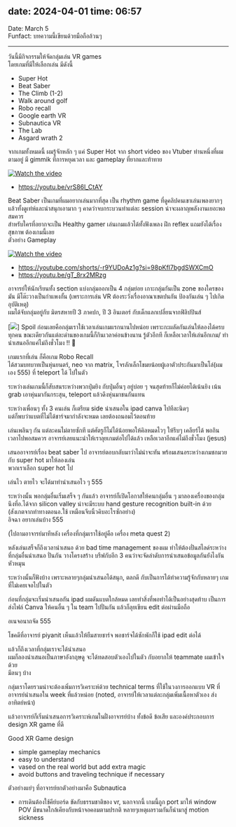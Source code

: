 date: 2024-04-01
time: 06:57
---

Date: March 5  
Funfact: บทความนี้เขียนด้วยมือถือล้วนๆ   

---
วันนี้มีกิจกรรมให้จัดกลุ่มเล่น VR games  
โดยเกมที่มีให้เลือกเล่น มีดังนี้   
- Super Hot 
- Beat Saber
- The Climb (1-2)
- Walk around golf
- Robo recall
- Google earth VR
- Subnautica VR
- The Lab
- Asgard wrath 2


จากเกมทั้งหมดนี้ ผมรู้จักหลัก ๆ แค่ Super Hot จาก short video ของ Vtuber ท่านหนึ่งที่ผมตามอยู่ มี gimmik ที่การหยุดเวลา และ gameplay ที่ยากและท้าทาย  

[![Watch the video](https://cdn1.epicgames.com/908bed122ba84c4a908ee1e14da401c3/offer/545c9ed2-051a-4548-8203-676ea9ccc62b-2560x1440-50a78bf68aecdf1a565ab646ce463eae.jpg)](https://youtu.be/vrS86l_CtAY)

- https://youtu.be/vrS86l_CtAY

Beat Saber เป็นเกมที่ผมอยากเล่นมากที่สุด เป็น rhythm game ที่ดูคลิปคนเขาเล่นเพลงยากๆ แล้วทั้งดูเท่ห์และน่าสนุกเอามาก ๆ คาดว่าจบกระบวนท่าแต่ละ session น่าจะผลาญพลังงานเยอะพอสมควร   
สำหรับใครที่อยากจะเป็น Healthy gamer เล่นเกมแล้วได้ทั้งฟังเพลง ฝึก reflex แถมยังได้เรื่องสุขภาพ ต้องเกมนี้เลย  
ตัวอย่าง Gameplay  



[![Watch the video](https://img.youtube.com/vi/gT_8rx2MRzg/maxresdefault.jpg)](https://youtu.be/gT_8rx2MRzg)

- https://youtube.com/shorts/-r9YUDoAz1g?si=98pKfI7bgdSWXCmO
- https://youtu.be/gT_8rx2MRzg

อาจารย์ให้นักเรียนทั้ง section แบ่งกลุ่มออกเป็น 4 กลุ่มย่อย เกาะกลุ่มกันเป็น zone ของใครของมัน มีโต๊ะวางเป็นกำแพงกั้น (เพราะการเล่น VR ต้องระวังเรื่องอาณาเขตปนกัน ป้องกันเล่น ๆ ไปเกิดอุบัติเหตุ)  
ผมได้จับกลุ่มอยู่กับ มิตรสหายปี 3 ภาคปก, ปี 3 อินเตอร์ กับเด็กแลกเปลี่ยนจากฟิลิปปินส์   

[![](efhai2408/Blog/pics/CPE375-080/20240305_094701.jpg)]
Spoil ก่อนเลยคือกลุ่มเราใช้เวลาเล่นเกมแรกนานไปหน่อย เพราะกะผลัดกันเล่นให้ลองได้ครบทุกคน ขณะเดียวกันแต่ละด่านของเกมนี้ก็กินเวลาค่อนข้างนาน รู้ตัวอีกที ก็เหลือเวลาให้เล่นอีกเกม/ ทำนำเสนออีกแค่ไม่ถึงชั่วโมง !! 🥶  

เกมแรกที่เล่น ก็คือเกม Robo Recall   
ได้สวมบทบาทเป็นหุ่นยนตร์, neo จาก matrix, โจรลักเล็กโขมยน้อยผู้เอาตัวประกันมาเป็นโล่(ผมเอง 555) ที่ teleport ได้ ไปในตัว  

ระหว่างเล่นเกมนี้ก็สับสนระหว่างพวกปุ่มยิง กับปุ่มอื่นๆ อยู่บ่อย ๆ จนสุดท้ายก็ไม่ค่อยได้เน้นยิง เน้น grab เอาหุ่นมากันกระสุน, teleport แล้วดึงหุ่นมาชนกันแทน  

ระหว่างเพื่อนๆ ทั้ง 3 คนเล่น ก็เตรียม side นำเสนอใน ipad canva ไปทีละนิดๆ   
แต่ก็พบว่าแบตที่ไม่ได้ชาร์จมากำลังจะหมด เลยต้องถนอมไว้ตอนท้าย   

เล่นเพลินๆ กัน แต่ละคนไม่ตายซักที แต่ศัตรูก็ไม่ได้น้อยพอให้คิลหมดไวๆ ให้รีบๆ เคลียร์ได้ พอกินเวลาไปพอสมควร อาจารย์เลยแนะนำให้เราลุยเกมต่อไปได้แล้ว เหลือเวลาอีกแค่ไม่ถึงชั่วโมง (jesus)  

เสนออาจารย์เรื่อง beat saber ไป อาจารย์ตอบกลับมาว่าไม่น่าจะทัน พร้อมเสนอระหว่างเกมชกมวย กับ super hot มาให้ลองเล่น  
พวกเราเลือก super hot ไป   

เล่นไว ตายไว จะได้มาทำนำเสนอไว ๆ 555  

ระหว่างนั้น พอกลุ่มอื่นเริ่มเสร็จ ๆ กันแล้ว อาจารย์ก็เปิดโอกาสให้คนกลุ่มอื่น ๆ มาลองเครื่องของกลุ่มนึงที่อ.ได้จาก silicon valley น่าจะมีระบบ hand gesture recognition built-in ด้วย (สังเกตจากท่าทางตอนอ.ใช้ เหมือนจีบนิ้วคิบอะไรซักอย่าง)   
อิจฉา อยากเล่นบ้าง 555   

(ไปถามอาจารย์มาทีหลัง เครื่องที่กลุ่มเราใช้อยู่คือ เครื่อง meta quest 2)  

หลังเล่นเสร็จก็ถึงเวลานำเสนอ
ด้วย bad time management ของผม ทำให้ต้องปั่นสไลด์ระหว่างที่กลุ่มอื่นนำเสนอ ปั่นกัน วางโครงสร้าง บรีฟกับอีก 3 คนว่าจะจัดลำดับการนำเสนอข้อมูลกันยังไงกันหัวหมุน  

ระหว่างนั้นก็ฟังบ้าง เพราะหลายๆกลุ่มนำเสนอได้สนุก, ตลกดี กับเป็นการได้ทำความรู้จักกับหลายๆ เกมที่ไม่เคยเจอไปในตัว  

ก่อนที่กลุ่มจะเริ่มนำเสนอกัน ipad ผมดันแบตใกล้หมด เลยทำสิ่งที่พอทำได้เป็นอย่างสุดท้าบ เป็นการส่งไฟล์ Canva ให้คนอื่น ๆ ใน team ไปปั่นกัน แล้วก็ลุยเขียน edit ต่อผ่านมือถือ   

อเนจอนาถจัด 555  

โชคดีที่อาจารย์ piyanit เห็นแล้วให้ยืมสายชาร์จ พอชาร์จได้ซักพักก็ใช้ ipad edit ต่อได้  

แล้วก็ถึงเวลาที่กลุ่มเราจะได้นำเสนอ   
ผมก็ลองนำเสนอเป็นภาษาอังกฤษดู จะได้ทดสอบตัวเองไปในตัว กับอยากให้ teammate ผมเข้าใจด้วย   
มีลนๆ บ้าง   


กลุ่มเราโดยรวมน่าจะต้องเพิ่มการวิเคราะห์ด้วย technical terms ที่ใช้ในวงการออกแบบ VR ที่อาจารย์นำเสนอใน week ที่แล้วหน่อย (noted, อาจารย์ให้เวลาแต่ละกลุ่มเพิ่มเนื้อหาตัวเอง ส่งอาทิตย์หน้า)  

แล้วอาจารย์ก็เริ่มนำเสนอการวิเคราะห์เกมในฝั่งอาจารย์บ้าง ทั้งข้อดี ข้อเสีย และองค์ประกอบการ design XR game ที่ดี  

Good XR Game design
- simple gameplay mechanics
- easy to understand
- vased on the real world but add extra magic
- avoid buttons and traveling technique if necessary

ตัวอย่างแย่ๆ ที่อาจารย์ยกตัวอย่างมาคือ Subnautica 
- การเดินต้องใช้คีย์บอร์ด ขัดกับธรรมชาติของ vr, นอกจากนี้ เกมนี้ถูก port มาให้ window POV มีขนาดใกล้เคียงกับหน้าจอคอมตามปรกติ หลายๆเหตุผลรวมกันก็นำมาสู่ motion sickness 
